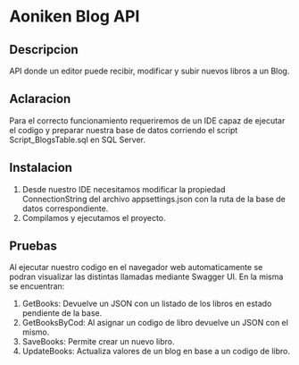 # Aoniken Blog API

## Descripcion
API donde un editor puede recibir, modificar y subir nuevos libros a un Blog.

## Aclaracion
Para el correcto funcionamiento requeriremos de un IDE capaz de ejecutar el codigo y preparar nuestra base de datos corriendo el script Script_BlogsTable.sql en SQL Server.

## Instalacion
1) Desde nuestro IDE necesitamos modificar la propiedad ConnectionString del archivo appsettings.json con la ruta de la base de datos correspondiente.
2) Compilamos y ejecutamos el proyecto.

## Pruebas 
Al ejecutar nuestro codigo en el navegador web automaticamente se podran visualizar las distintas llamadas mediante Swagger UI. En la misma se encuentran:
1) GetBooks: Devuelve un JSON con un listado de los libros en estado pendiente de la base.
2) GetBooksByCod: Al asignar un codigo de libro devuelve un JSON con el mismo.
3) SaveBooks: Permite crear un nuevo libro.
4) UpdateBooks: Actualiza valores de un blog en base a un codigo de libro.
